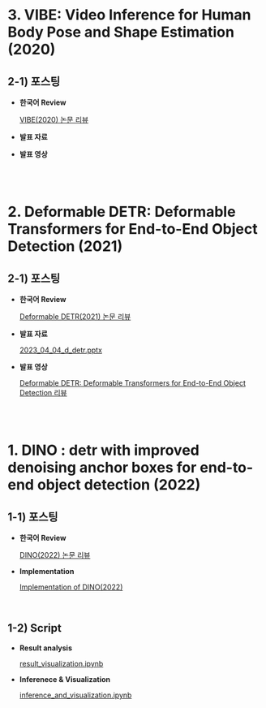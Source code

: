 # 3. VIBE: Video Inference for Human Body Pose and Shape Estimation (2020)

## 2-1) 포스팅
  
- **한국어 Review**  

  [VIBE(2020) 논문 리뷰](https://on-jungwoan.github.io/dl_paper/vibe/)

- **발표 자료**  

  []()

- **발표 영상**

  []()

<br>
<br>

# 2. Deformable DETR: Deformable Transformers for End-to-End Object Detection (2021)

## 2-1) 포스팅
  
- **한국어 Review**  

  [Deformable DETR(2021) 논문 리뷰](https://on-jungwoan.github.io/dl_paper/deform_detr/)  

- **발표 자료**  

  [2023_04_04_d_detr.pptx](https://docs.google.com/presentation/d/1KFEG02jlgbZISuvFbilvwaP8PbdQCzAA/edit?usp=sharing&ouid=116507288704586191771&rtpof=true&sd=true)

- **발표 영상**

  [Deformable DETR: Deformable Transformers for End-to-End Object Detection 리뷰](https://youtu.be/vbYOSB7J44A)

<br>
<br>

# 1. DINO : detr with improved denoising anchor boxes for end-to-end object detection (2022)

## 1-1) 포스팅
  
- **한국어 Review**  

  [DINO(2022) 논문 리뷰](https://on-jungwoan.github.io/dl_paper/dino/)  

- **Implementation**

  [Implementation of DINO(2022)](https://on-jungwoan.github.io/dl_paper/dino_implements/)

<br>

## 1-2) Script
  
- **Result analysis**  

  [result_visualization.ipynb](https://github.com/On-JungWoan/DINO-2022-implement/blob/main/DINO/script/result_visualization.ipynb)  

- **Inferenece & Visualization**

  [inference_and_visualization.ipynb](https://github.com/On-JungWoan/DINO-2022-implement/blob/main/DINO/script/inference_and_visualization.ipynb)
